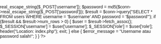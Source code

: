 <?php
session_start();
include 'db.php';

if ($_SERVER['REQUEST_METHOD'] == 'POST') {
    $username = $conn->real_escape_string($_POST['username']);
    $password = md5($conn->real_escape_string($_POST['password']));

    $result = $conn->query("SELECT * FROM users WHERE username = '$username' AND password = '$password'");
    
    if ($result && $result->num_rows > 0) {
        $user = $result->fetch_assoc();
        $_SESSION['username'] = $user['username'];
        $_SESSION['role'] = $user['role'];
        header("Location: index.php");
        exit;
    } else {
        $error_message = "Username atau password salah!";
    }
}
?>

<!DOCTYPE html>
<html lang="en">
<head>
    <meta charset="UTF-8">
    <meta name="viewport" content="width=device-width, initial-scale=1.0">
    <title>Login</title>
    <link href="https://cdn.jsdelivr.net/npm/bootstrap@5.2.3/dist/css/bootstrap.min.css" rel="stylesheet" integrity="sha384-rbsA2VBKQhggwzxH7pPCaAqO46MgnOM80zW1RWuH61DGLwZJEdK2Kadq2F9CUG65" crossorigin="anonymous">
    <style>
        body {
            font-family: 'Arial', sans-serif;
            background: url('https://img.freepik.com/free-photo/abstract-blur-hospital-clinic-interior_1203-7890.jpg?t=st=1736494553~exp=1736498153~hmac=47622ef5b0e31753887d97e36c646d4597c8056e40500ecefdbd7f445f3e9ac2&w=740') no-repeat center center fixed;
            background-size: cover;
            margin: 0;
            padding: 0;
            display: flex;
            justify-content: center;
            align-items: center;
            height: 100vh;
        }

        .container {
            max-width: 400px;
            width: 100%;
            background: rgba(255, 255, 255, 0.9);
            padding: 30px;
            border-radius: 8px;
            box-shadow: 0px 6px 12px rgba(0, 0, 0, 0.15);
        }

        h1 {
            text-align: center;
            color: #333;
            margin-bottom: 20px;
        }

        label {
            display: block;
            margin-bottom: 8px;
            font-weight: bold;
            color: #555;
        }

        input[type="text"], input[type="password"], button {
            width: 100%;
            padding: 12px;
            margin-bottom: 15px;
            border: 1px solid #ccc;
            border-radius: 6px;
            box-sizing: border-box;
            font-size: 14px;
        }

        button {
            background-color: #007bff;
            color: #fff;
            font-weight: bold;
            text-transform: uppercase;
            border: none;
            cursor: pointer;
            transition: background-color 0.3s ease, transform 0.2s ease;
        }

        button:hover {
            background-color: #0056b3;
            transform: scale(1.02);
        }

        .error {
            color: red;
            text-align: center;
            margin-bottom: 15px;
            font-size: 14px;
        }

        @media (max-width: 480px) {
            .container {
                padding: 20px;
            }
        }
    </style>
</head>
<body>
    <div class="container">
        <h1>Login</h1>
        <script src="https://cdn.jsdelivr.net/npm/bootstrap@5.2.3/dist/js/bootstrap.bundle.min.js" integrity="sha384-kenU1KFdBIe4zVF0s0G1M5b4hcpxyD9F7jL+jjXkk+Q2h455rYXK/7HAuoJl+0I4" crossorigin="anonymous"></script>
        <script src="https://cdn.jsdelivr.net/npm/@popperjs/core@2.11.6/dist/umd/popper.min.js" integrity="sha384-oBqDVmMz9ATKxIep9tiCxS/Z9fNfEXiDAYTujMAeBAsjFuCZSmKbSSUnQlmh/jp3" crossorigin="anonymous"></script>
        <script src="https://cdn.jsdelivr.net/npm/bootstrap@5.2.3/dist/js/bootstrap.min.js" integrity="sha384-cuYeSxntonz0PPNlHhBs68uyIAVpIIOZZ5JqeqvYYIcEL727kskC66kF92t6Xl2V" crossorigin="anonymous"></script>
        <?php if (isset($error_message)): ?>
            <p class="error"><?= htmlspecialchars($error_message) ?></p>
        <?php endif; ?>
        <form method="post">
            <label for="username">Username:</label>
            <input type="text" name="username" id="username" required>

            <label for="password">Password:</label>
            <input type="password" name="password" id="password" required>

            <button type="submit">Login</button>
        </form>
    </div>
</body>
</html>

